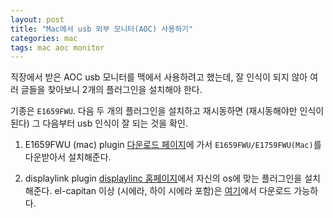 ```yaml
---
layout: post
title: "Mac에서 usb 외부 모니터(AOC) 사용하기"
categories: mac
tags: mac aoc monitor
---
```


직장에서 받은 AOC usb 모니터를 맥에서 사용하려고 했는데, 잘 인식이 되지 않아 여러 글들을 찾아보니 2개의 플러그인을 설치해야 한다.

기종은 `E1659FWU`. 다음 두 개의 플러그인을 설치하고 재시동하면 (재시동해야만 인식이 된다) 그 다음부터 usb 인식이 잘 되는 것을 확인.

1. E1659FWU (mac) plugin
[다운로드 페이지](http://www.aocmonitorap.com/my/download_driver.php)에 가서 `E1659FWU/E1759FWU(Mac)`를 다운받아서 설치해준다.

2. displaylink plugin
[displaylinc 홈페이지](http://www.displaylink.com/downloads/macos)에서 자신의 os에 맞는 플러그인을 설치해준다. el-capitan 이상 (시에라, 하이 시에라 포함)은 [여기](http://www.displaylink.com/downloads/file?id=1033)에서 다운로드 가능하다. 	
